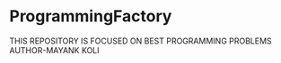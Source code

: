 # ProgrammingFactory
THIS REPOSITORY IS FOCUSED ON BEST PROGRAMMING PROBLEMS
<BR>
AUTHOR-MAYANK KOLI
